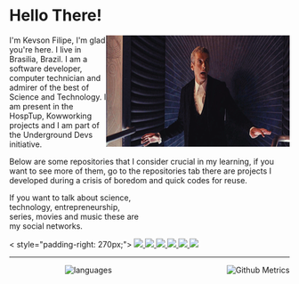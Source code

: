 # Hello There!
<div>
  <img align='right' src='./doctor_dance.gif' width="330" height="200">
  <p style="padding-right: 270px;">
    I'm Kevson Filipe, I'm glad you're here. I live in Brasilia, Brazil. I am a software developer, computer technician and admirer of the best of Science and Technology. I am present in the HospTup, Kowworking projects and I am part of the Underground Devs initiative.
  </p>
  <p>
    Below are some repositories that I consider crucial in my learning, if you want to see more of them, go to the repositories tab there are projects I developed during a crisis of boredom and quick codes for reuse.
  </p>

  <p style="padding-right: 270px;">
    If you want to talk about science, technology, entrepreneurship, series, movies and music these are my social networks.
  </p>
<div>

< style="padding-right: 270px;">
  <a href="https://twitter.com/KFI1196" target="_blank">
    <img src="https://img.shields.io/twitter/follow/KFI1196?color=%2300acee&logo=twitter&logoColor=%23FFF&style=for-the-badge">
  </a>
  <a href="https://github.com/KevsonDoc" target="_blank">
    <img src="https://img.shields.io/github/followers/KevsonDoc?color=%23000&label=KevsonDoc&logo=github&logoColor=%23000&style=for-the-badge">
  </a>
  <a href="https://www.linkedin.com/in/kevson-filipe" target="_blank">
    <img src="https://img.shields.io/badge/linkedin-%230077B5.svg?&style=for-the-badge&logo=linkedin&logoColor=white" />
  </a>
  <a href="https://medium.com/@kevsonfilipesantos" target="_blank">
    <img src="https://img.shields.io/badge/medium-%2312100E.svg?&style=for-the-badge&logo=medium&logoColor=white" />
  </a>
  <a href="mailto:kevsonfilipesantos@gmail.com" target="_blank">
    <img src="https://img.shields.io/badge/-kevsonfilipesantos@gmail.com-c14438?&style=for-the-badge&logo=Gmail&logoColor=white&link=mailto:kevsonfilipesantos@gmail.com">
  </a>
  <a href="https://www.instagram.com/kevsonfilipe/" target="_blank">
    <img src="https://img.shields.io/badge/-kevsonfilipe-c14438?&style=for-the-badge&logo=instagram&logoColor=white">
  </a>
</div>

- - -

<div style="display: flex; flex-direction: row; justify-content: space-between;">
  <img height="250" style="padding-left: 100px;" alt="languages" src="https://github-readme-stats.vercel.app/api/top-langs/?username=KevsonDoc&layout=compact&theme=tokyonight&langs_count=10&bg_color=151515">
  <img height="300" src="https://metrics.lecoq.io/KevsonDoc" alt="Github Metrics">
</div>
